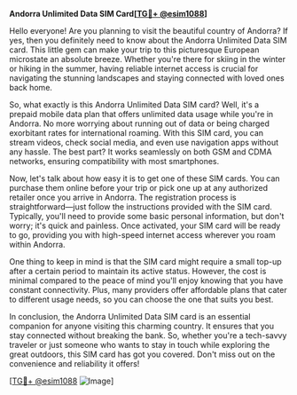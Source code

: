 **Andorra Unlimited Data SIM Card[[TG💪+ @esim1088](https://t.me/s/esim1088)]**

Hello everyone! Are you planning to visit the beautiful country of Andorra? If yes, then you definitely need to know about the Andorra Unlimited Data SIM card. This little gem can make your trip to this picturesque European microstate an absolute breeze. Whether you're there for skiing in the winter or hiking in the summer, having reliable internet access is crucial for navigating the stunning landscapes and staying connected with loved ones back home.

So, what exactly is this Andorra Unlimited Data SIM card? Well, it's a prepaid mobile data plan that offers unlimited data usage while you're in Andorra. No more worrying about running out of data or being charged exorbitant rates for international roaming. With this SIM card, you can stream videos, check social media, and even use navigation apps without any hassle. The best part? It works seamlessly on both GSM and CDMA networks, ensuring compatibility with most smartphones.

Now, let's talk about how easy it is to get one of these SIM cards. You can purchase them online before your trip or pick one up at any authorized retailer once you arrive in Andorra. The registration process is straightforward—just follow the instructions provided with the SIM card. Typically, you'll need to provide some basic personal information, but don't worry; it's quick and painless. Once activated, your SIM card will be ready to go, providing you with high-speed internet access wherever you roam within Andorra.

One thing to keep in mind is that the SIM card might require a small top-up after a certain period to maintain its active status. However, the cost is minimal compared to the peace of mind you'll enjoy knowing that you have constant connectivity. Plus, many providers offer affordable plans that cater to different usage needs, so you can choose the one that suits you best.

In conclusion, the Andorra Unlimited Data SIM card is an essential companion for anyone visiting this charming country. It ensures that you stay connected without breaking the bank. So, whether you're a tech-savvy traveler or just someone who wants to stay in touch while exploring the great outdoors, this SIM card has got you covered. Don't miss out on the convenience and reliability it offers!

[[TG💪+ @esim1088](https://t.me/s/esim1088) ![Image](https://i.postimg.cc/Y0z9fWf4/image.png)]